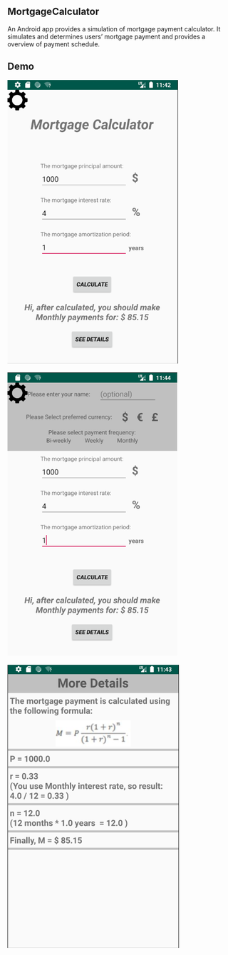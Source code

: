 ## MortgageCalculator

An Android app provides a simulation of mortgage payment calculator. It simulates and determines users’ mortgage payment and provides a overview of payment schedule. 

## Demo

![](./main-page.png)
<br/><br/>
![](./main-page2.png)
<br/><br/>
![](./Detail-page.png)
